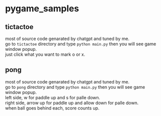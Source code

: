 # pygame_samples
 
## tictactoe

most of source code genarated by chatgpt and tuned by me.  
go to `tictactoe` directory and type `python main.py` then you will see game window popup.  
just click what you want to mark o or x.  

## pong

most of source code genarated by chatgpt and tuned by me.  
go to `pong` directory and type `python main.py` then you will see game window popup.  
left side, w for paddle up and s for palle down.  
right side, arrow up for paddle up and allow down for palle down.  
when ball goes behind each, score counts up.  
